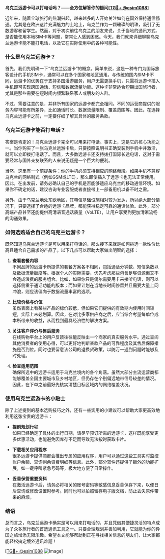 **乌克兰远游卡可以打电话吗？——全方位解答你的疑问[[TG💪+ @esim1088](https://t.me/s/esim1088)]**

近年来，随着全球旅行的热潮兴起，越来越多的人开始关注如何在国外保持通信畅通。尤其是在欧洲这片充满魅力的土地上，乌克兰作为一颗璀璨的明珠，吸引了无数游客和留学生。然而，对于初次前往乌克兰的朋友来说，关于当地的通讯方式、是否能使用本地SIM卡等问题，常常让人感到困惑。今天，我们就来详细聊聊乌克兰远游卡能不能打电话，以及它在实际使用中的各种可能性。

### 什么是乌克兰远游卡？

首先，我们先明确一下“乌克兰远游卡”的概念。简单来说，这是一种专门为国际旅客设计的手机SIM卡，通常可以在多个国家和地区通用。与传统的国内SIM卡不同，远游卡的优势在于支持多国漫游服务，用户无需更换手机，只需将远游卡插入手机即可实现跨国通话、短信和数据流量功能。这种卡非常适合短期出国旅行者，尤其是那些需要在短时间内频繁联系家人或朋友的人群。

不过，需要注意的是，并非所有国家的远游卡都完全相同。不同的运营商提供的服务内容可能有所差异，比如通话时长、数据流量限制、覆盖范围等。因此，在选择乌克兰远游卡之前，一定要仔细了解其具体的服务条款。

### 乌克兰远游卡能否打电话？

答案是肯定的！乌克兰远游卡完全可以用来打电话。事实上，这是它的核心功能之一。当你购买了一张乌克兰远游卡后，只要按照说明书正确安装到手机中并激活，就可以立即拨打电话了。而且，大多数远游卡还支持拨打国际长途电话，这对于需要经常与国外亲友联系的人来说无疑是一个巨大的便利。

当然，这里有一个前提条件：你的手机必须支持相应的网络频段。如果手机不兼容乌克兰的网络制式（例如GSM或LTE），那么即使插入了远游卡也无法正常使用。因此，在出发前，请务必确认自己的手机是否能够适应乌克兰的移动通信环境。如果你不确定的话，建议咨询专业客服或者直接带上一部备用机以备不时之需。

另外，由于乌克兰地处东欧地区，其电信基础设施相对较为发达，所以绝大部分情况下，只要选择了合适的远游卡品牌，都能获得稳定可靠的通话体验。此外，部分高端产品甚至还能提供高清语音通话质量（VoLTE），让用户享受到更加清晰流畅的沟通效果。

### 如何选购适合自己的乌克兰远游卡？

既然知道乌克兰远游卡是可以用来打电话的，那么接下来就是如何挑选一款性价比高且适合自己需求的产品了。以下几点可以帮助大家做出明智的选择：

1. **查看套餐内容**  
   不同品牌的远游卡所提供的套餐方案各不相同，包括通话分钟数、短信条数以及数据流量额度等。根据个人的实际需要，优先考虑那些包含足够资源但又不会造成浪费的服务组合。比如，如果你只是偶尔需要用卡来接听电话，则可以选择侧重于通话功能的版本；而如果计划在当地长时间停留并且需要大量上网冲浪，则应该偏向于数据流量丰富的选项。

2. **比较价格与价值**  
   虽然表面上看某些产品的标价较低，但如果它们提供的有效期内使用时间较短，实际上未必划算。因此，在对比多家供应商之后，应当综合考量每单位成本所带来的收益，从而找到最具经济性的解决方案。

3. **关注客户评价与售后服务**  
   在线购物平台上的用户反馈往往能反映出一个商家的真实服务水平。通过查阅其他消费者的使用心得，可以更好地判断某款产品的可靠程度及其售后保障措施是否到位。同时也要留意该公司的退换货政策，以防万一遇到问题时能够及时处理。

4. **检查适用范围**  
   确保所选中的远游卡适用于乌克兰境内的各个角落。虽然大部分主流运营商都能够覆盖全国主要城市及乡村地区，但仍存在个别偏远地带信号较差的情况。因此，在下单之前最好先核实清楚目标区域内的网络覆盖状况。

### 使用乌克兰远游卡的小贴士

除了上述提到的基本选购技巧之外，还有一些实用的小建议可以帮助大家更高效地利用这张宝贵的远游卡：

- **提前规划行程**  
  如果已经确定了具体的出行日期，请尽早预订所需的远游卡，这样既能享受更多优惠活动，也能避免因库存不足而导致无法按时获取卡片。

- **下载相关应用程序**  
  很多远游卡提供商都会推出专属的应用程序，用户可以通过这些工具实时监控账户余额、查询剩余资费明细等信息。此外，部分软件还提供了额外的功能扩展，如一键呼叫紧急号码等，极大地方便了日常操作。

- **妥善保管重要资料**  
  在激活远游卡后，请务必将相关的账号密码等敏感信息妥善保存下来，以便日后查询或修改设置时参考。同时也可以拍照留存电子版文档，防止丢失原件带来的麻烦。

### 结语

总而言之，乌克兰远游卡确实是可以用来打电话的，并且凭借其便捷灵活的特点成为了众多旅行者的首选通讯工具之一。只要合理规划并善加利用，它就能为你的异国之旅增添无限乐趣。希望本文能够帮助到正在寻找相关信息的朋友们，让大家都能轻松搞定境外通讯难题！

[[TG💪+ @esim1088](https://t.me/s/esim1088) ![Image](https://i.postimg.cc/4NQfJmqS/Snipaste-2025-05-13-00-14-12.png)]